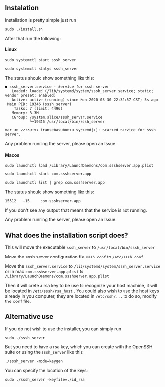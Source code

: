 ## Instalation

Installation is pretty simple just run

`sudo ./install.sh`

After that run the following:
#### Linux

`sudo systemctl start sssh_server`

`sudo systemctl statys sssh_server`

The status should show something like this:

```
● sssh_server.service - Service for sssh server
   Loaded: loaded (/lib/systemd/system/sssh_server.service; static; vendor preset: enabled)
   Active: active (running) since Mon 2020-03-30 22:39:57 CST; 5s ago
 Main PID: 19346 (sssh_server)
    Tasks: 7 (limit: 4496)
   Memory: 3.3M
   CGroup: /system.slice/sssh_server.service
           └─19346 /usr/local/bin/sssh_server

mar 30 22:39:57 fransebasUbuntu systemd[1]: Started Service for sssh server.
```

Any problem running the server, please open an Issue.

#### Macos

`sudo launchctl load /Library/LaunchDaemons/com.ssshserver.app.plist`

`sudo launchctl start com.ssshserver.app`

`sudo launchctl list | grep com.ssshserver.app` 

The status should show something like this:

`15512   -15     com.ssshserver.app`

If you don't see any output that means that the service is not running.

Any problem running the server, please open an Issue.

## What does the installation script does?


This will move the executable `sssh_server` to  `/usr/local/bin/sssh_server`

Move the sssh server configuration file `sssh.conf` to `/etc/sssh.conf`

Move the `sssh_server.service` to `/lib/systemd/system/sssh_server.service` or in mac `com.ssshserver.app.plist` to `/Library/LaunchDaemons/com.ssshserver.app.plist`

Then it will crete a rsa key to be use to recognize your host machine, it will be located in `/etc/sssh/rsa_host` .
You could also wish to use the host keys already in you computer, they are located in `/etc/ssh/...` to do so, modify the conf file.


## Alternative use

If you do not wish to use the installer, you can simply run

`sudo ./sssh_server`

But you need to have a rsa key, which you can create with the OpenSSH suite or using the `sssh_server` like this:

`./sssh_server -mode=keygen`

You can specify the location of the keys:

`sudo ./sssh_server -keyfile=./id_rsa`